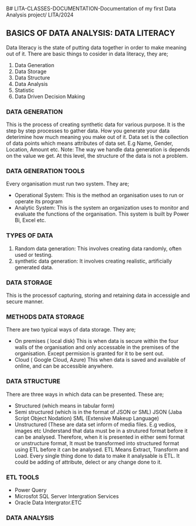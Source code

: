 B# LITA-CLASSES-DOCUMENTATION-Documentation of  my first Data Analysis project/ LITA/2024

## BASICS OF DATA ANALYSIS: DATA LITERACY
Data literacy is the state of putting data together in order to make meaning out of it. There are basic things to cosider in data literacy, they are; 
1. Data Generation
2. Data Storage
3. Data Structure
4. Data Analysis
5. Statistic
6. Data Driven Decision Making

### DATA GENERATION
This is the process of creating synthetic data for various purpose. It is the step by step processes to gather data. How you generate your data deterimine how much meaning you make out of it. 
Data set is the collection of data points which means attributes of data set. E.g Name, Gender, Location, Amount etc.
Note: The way we handle data generation is depends on the value we get. At this level, the structure of the data is not a problem.

### DATA GENERATION TOOLS
  Every organisation must run two system. They are;
- Operational System: This is the method an organisation uses to run or operate its program
- Analytic System: This is the system an organization uses to monitor and evaluate the functions of the organisation. This system is built by Power Bi, Excel etc.
   
### TYPES OF DATA
1. Random data generation: This involves creating data randomly, often used or testing.
2. synthetic data generation: It involves creating realistic, artificially generated data.

### DATA STORAGE
  This is the processof capturing, storing and retaining data in accessigle and secure manner.
###  METHODS DATA STORAGE
  There are two typical ways of data storage. They are;
- On premises ( local disk) This is when data is secure within the four walls of the organisation and only accessable in the premises of the organisation. Except permision is granted for 
  it to be sent out.
- Cloud ( Google Cloud, Azure) This when data is saved and available of online, and can be accessible anywhere.

### DATA STRUCTURE
  There are three ways in which data can be presented. These are;
- Structured (which means in tabular form)
- Semi structured (which is in the format of JSON or SML)
  JSON (Jaba Script Object Nodation)
  SML (Extensive Makeup Language)
- Unstructured (These are data set inform of media files. E.g vedios, images etc
  Understand that data must be in a strutured format before it can be analysed. Therefore, when it is presented in either semi format or unstructure format, It must be transformed into 
  structured format using ETL before it can be analysed.
  ETL Means Extract, Transform and Load.
  Every single thing done to data to make it analysable is ETL. It could be adding of attribute, delect or any change done to it.

 ### ETL TOOLS
  - Power Query
  - Microsfot SQL Server Intergration Services
  - Oracle Data Intergrator.ETC

### DATA ANALYSIS

    
   

